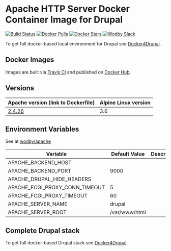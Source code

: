 # Apache HTTP Server Docker Container Image for Drupal

[![Build Status](https://travis-ci.org/wodby/drupal-apache.svg?branch=master)](https://travis-ci.org/wodby/drupal-apache)
[![Docker Pulls](https://img.shields.io/docker/pulls/wodby/drupal-apache.svg)](https://hub.docker.com/r/wodby/drupal-apache)
[![Docker Stars](https://img.shields.io/docker/stars/wodby/drupal-apache.svg)](https://hub.docker.com/r/wodby/drupal-apache)
[![Wodby Slack](http://slack.wodby.com/badge.svg)](http://slack.wodby.com)

To get full docker-based local environment for Drupal see [Docker4Drupal](http://docker4drupal.org).

## Docker Images

Images are built via [Travis CI](https://travis-ci.org/wodby/drupal-apache) and published on [Docker Hub](https://hub.docker.com/r/wodby/drupal-apache). 

## Versions

| Apache version (link to Dockerfile) | Alpine Linux version |
| -------------------------------- | -------------------- |  
| [2.4.26](https://github.com/wodby/drupal-apache/tree/master/2.4/Dockerfile) | 3.6 |  

## Environment Variables

See at [wodby/apache](https://github.com/wodby/apache)

| Variable | Default Value | Description |
| -------- | ------------- | ----------- |
| APACHE_BACKEND_HOST            |               |  |
| APACHE_BACKEND_PORT            | 9000          |  |
| APACHE_DRUPAL_HIDE_HEADERS     |               |  |
| APACHE_FCGI_PROXY_CONN_TIMEOUT | 5             |  |
| APACHE_FCGI_PROXY_TIMEOUT      | 60            |  |
| APACHE_SERVER_NAME             | drupal        |  |
| APACHE_SERVER_ROOT             | /var/www/html |  |

## Complete Drupal stack

To get full docker-based Drupal stack see [Docker4Drupal](https://github.com/wodby/docker4drupal).
